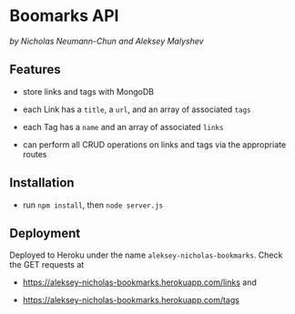 # Boomarks API

_by Nicholas Neumann-Chun and Aleksey Malyshev_

## Features

- store links and tags with MongoDB

- each Link has a `title`, a `url`, and an array of associated `tags`

- each Tag has a `name` and an array of associated `links`

- can perform all CRUD operations on links and tags via the appropriate routes

## Installation

- run `npm install`, then `node server.js`

## Deployment

Deployed to Heroku under the name `aleksey-nicholas-bookmarks`. Check the GET requests at

- https://aleksey-nicholas-bookmarks.herokuapp.com/links and

- https://aleksey-nicholas-bookmarks.herokuapp.com/tags
